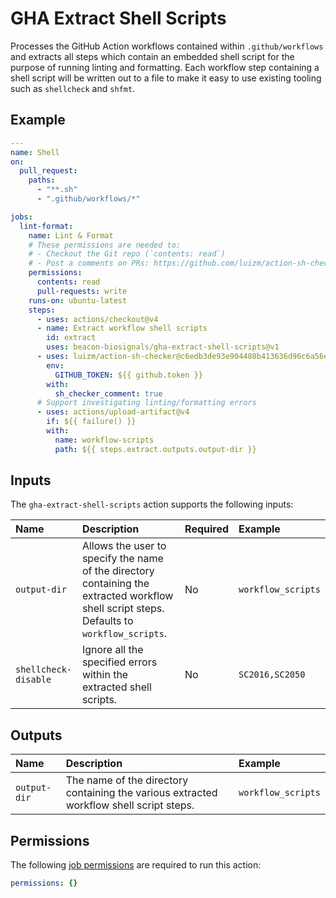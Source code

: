 # GHA Extract Shell Scripts

Processes the GitHub Action workflows contained within `.github/workflows` and extracts all steps which contain an embedded shell script for the purpose of running linting and formatting. Each workflow step containing a shell script will be written out to a file to make it easy to use existing tooling such as `shellcheck` and `shfmt`.

## Example

```yaml
---
name: Shell
on:
  pull_request:
    paths:
      - "**.sh"
      - ".github/workflows/*"

jobs:
  lint-format:
    name: Lint & Format
    # These permissions are needed to:
    # - Checkout the Git repo (`contents: read`)
    # - Post a comments on PRs: https://github.com/luizm/action-sh-checker#secrets
    permissions:
      contents: read
      pull-requests: write
    runs-on: ubuntu-latest
    steps:
      - uses: actions/checkout@v4
      - name: Extract workflow shell scripts
        id: extract
        uses: beacon-biosignals/gha-extract-shell-scripts@v1
      - uses: luizm/action-sh-checker@c6edb3de93e904488b413636d96c6a56e3ad671a  # v0.8.0
        env:
          GITHUB_TOKEN: ${{ github.token }}
        with:
          sh_checker_comment: true
      # Support investigating linting/formatting errors
      - uses: actions/upload-artifact@v4
        if: ${{ failure() }}
        with:
          name: workflow-scripts
          path: ${{ steps.extract.outputs.output-dir }}
```

## Inputs

The `gha-extract-shell-scripts` action supports the following inputs:

| Name                 | Description | Required | Example |
|:---------------------|:------------|:---------|:--------|
| `output-dir`         | Allows the user to specify the name of the directory containing the extracted workflow shell script steps. Defaults to `workflow_scripts`. | No | `workflow_scripts` |
| `shellcheck-disable` | Ignore all the specified errors within the extracted shell scripts. | No | `SC2016,SC2050` |

## Outputs

| Name         | Description | Example |
|:-------------|:------------|:--------|
| `output-dir` | The name of the directory containing the various extracted workflow shell script steps. | `workflow_scripts` |

## Permissions

The following [job permissions](https://docs.github.com/en/actions/using-jobs/assigning-permissions-to-jobs) are required to run this action:

```yaml
permissions: {}
```
